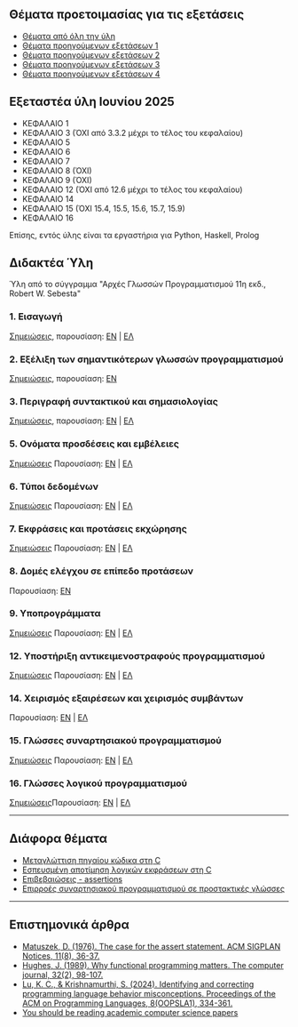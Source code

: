 ## Θέματα προετοιμασίας για τις εξετάσεις

* [Θέματα από όλη την ύλη](./resources/recitation_agp_sols.pdf) 
* [Θέματα προηγούμενων εξετάσεων 1](./resources/20240620A-ΘΕΜΑΤΑ%20ΤΕΛΙΚΗΣ%20ΕΞΕΤΑΣΗΣ%20ΙΟΥΝΙΟΥ.pdf)
* [Θέματα προηγούμενων εξετάσεων 2](./resources/20240620B-ΘΕΜΑΤΑ%20ΤΕΛΙΚΗΣ%20ΕΞΕΤΑΣΗΣ%20ΙΟΥΝΙΟΥ.pdf)
* [Θέματα προηγούμενων εξετάσεων 3](./resources/20250612A-ΘΕΜΑΤΑ%20ΤΕΛΙΚΗΣ%20ΕΞΕΤΑΣΗΣ%20ΙΟΥΝΙΟΥ.pdf)
* [Θέματα προηγούμενων εξετάσεων 4](./resources/20250612B-ΘΕΜΑΤΑ%20ΤΕΛΙΚΗΣ%20ΕΞΕΤΑΣΗΣ%20ΙΟΥΝΙΟΥ.pdf)

## Εξεταστέα ύλη Ιουνίου 2025

* ΚΕΦΑΛΑΙΟ 1
* ΚΕΦΑΛΑΙΟ 3 (ΌΧΙ από 3.3.2 μέχρι το τέλος του κεφαλαίου)
* ΚΕΦΑΛΑΙΟ 5
* ΚΕΦΑΛΑΙΟ 6
* ΚΕΦΑΛΑΙΟ 7
* ΚΕΦΑΛΑΙΟ 8 (ΌΧΙ)
* ΚΕΦΑΛΑΙΟ 9 (ΌΧΙ)
* ΚΕΦΑΛΑΙΟ 12 (ΌΧΙ από 12.6 μέχρι το τέλος του κεφαλαίου)
* ΚΕΦΑΛΑΙΟ 14 
* ΚΕΦΑΛΑΙΟ 15 (ΌΧΙ 15.4, 15.5, 15.6, 15.7, 15.9)
* ΚΕΦΑΛΑΙΟ 16

Επίσης, εντός ύλης είναι τα εργαστήρια για Python, Haskell, Prolog

## Διδακτέα Ύλη

Ύλη από το σύγγραμμα "Αρχές Γλωσσών Προγραμματισμού 11η εκδ., Robert W. Sebesta"

### 1. Εισαγωγή
[Σημειώσεις](./theory_ch1.md), παρουσίαση: [ΕΝ](./resources/pl11ch1.pdf) | [ΕΛ](./resources/pl11ch1GR.pdf)

### 2. Εξέλιξη των σημαντικότερων γλωσσών προγραμματισμού 
[Σημειώσεις](./theory_ch2.md), παρουσίαση: [ΕΝ](./resources/pl11ch2.pdf)

### 3. Περιγραφή συντακτικού και σημασιολογίας
[Σημειώσεις](./theory_ch3.md), παρουσίαση: [ΕΝ](./resources/pl11ch3.pdf) | [ΕΛ](./resources/pl11ch3GR.pdf)

### 5. Ονόματα προσδέσεις και εμβέλειες 
[Σημειώσεις](./theory_ch5.md) Παρουσίαση: [ΕΝ](./resources/pl11ch5.pdf) | [ΕΛ](./resources/pl11ch5GR.pdf)

### 6. Τύποι δεδομένων
[Σημειώσεις](./theory_ch6.md) Παρουσίαση: [ΕΝ](./resources/pl11ch6.pdf) | [ΕΛ](./resources/pl11ch6GR.pdf)

### 7. Εκφράσεις και προτάσεις εκχώρησης
[Σημειώσεις](./theory_ch7.md) Παρουσίαση: [ΕΝ](./resources/pl11ch7.pdf) | [ΕΛ](./resources/pl11ch7GR.pdf)

### 8. Δομές ελέγχου σε επίπεδο προτάσεων
Παρουσίαση: [ΕΝ](./resources/pl11ch8.pdf)

### 9. Υποπρογράμματα
[Σημειώσεις](./theory_ch9.md) Παρουσίαση: [ΕΝ](./resources/pl11ch9.pdf) | [ΕΛ](./resources/pl11ch9GR.pdf)

### 12. Υποστήριξη αντικειμενοστραφούς προγραμματισμού
[Σημειώσεις](./theory_ch12.md) Παρουσίαση: [ΕΝ](./resources/pl11ch12.pdf) | [ΕΛ](./resources/pl11ch12GR.pdf)

### 14. Χειρισμός εξαιρέσεων και χειρισμός συμβάντων
Παρουσίαση: [ΕΝ](./resources/pl11ch14.pdf) | [ΕΛ](./resources/pl11ch14GR.pdf)

### 15. Γλώσσες συναρτησιακού προγραμματισμού
[Σημειώσεις](./theory_ch15.md) Παρουσίαση: [ΕΝ](./resources/pl11ch15.pdf) | [ΕΛ](./resources/pl11ch15GR.pdf)

### 16. Γλώσσες λογικού προγραμματισμού
[Σημειώσεις](./theory_ch16.md)Παρουσίαση: [ΕΝ](./resources/pl11ch16.pdf) | [ΕΛ](./resources/pl11ch16GR.pdf)

---

## Διάφορα θέματα

* [Μεταγλώττιση πηγαίου κώδικα στη C](./c_compilation.md)
* [Εσπευσμένη αποτίμηση λογικών εκφράσεων στη C](./c_shortcircuit.md)
* [Επιβεβαιώσεις - assertions](./assertions.md)
* [Επιρροές συναρτησιακού προγραμματισμού σε προστακτικές γλώσσες](./fp_influences.md) 

---

## Επιστημονικά άρθρα

* [Matuszek, D. (1976). The case for the assert statement. ACM SIGPLAN Notices, 11(8), 36-37.](https://dl.acm.org/doi/pdf/10.1145/987531.987535)
* [Hughes, J. (1989). Why functional programming matters. The computer journal, 32(2), 98-107.](https://www.cs.kent.ac.uk/people/staff/dat/miranda/whyfp90.pdf)
* [Lu, K. C., & Krishnamurthi, S. (2024). Identifying and correcting programming language behavior misconceptions. Proceedings of the ACM on Programming Languages, 8(OOPSLA1), 334-361.](https://dl.acm.org/doi/pdf/10.1145/3649823)
* [You should be reading academic computer science papers](https://stackoverflow.blog/2022/12/30/you-should-be-reading-academic-computer-science-papers/)